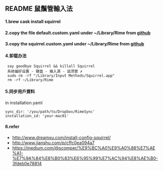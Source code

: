 ## README 鼠鬚管輸入法

#### 1.brew cask install squirrel

#### 2.copy the file default.custom.yaml under ~/Library/Rime from [github](https://github.com/wisicn/acethon_config/tree/master/Software/rime)

#### 3.copy the squirrel.custom.yaml under ~/Library/Rime from [github](https://github.com/wisicn/acethon_config/tree/master/Software/rime)

#### 4.卸载办法

 ````
  say goodbye Squirrel && killall Squirrel
  系统偏好设置 - 键盘 - 输入源 - 鼠须管 ✗
  sudo rm -rf "/Library/Input Methods/Squirrel.app"
  rm -rf ~/Library/Rime
 ````
#### 5.同步用戶資料
in installation.yaml

 ````
sync_dir: '/you/path/to/Dropbox/RimeSync'
installation_id: 'your-mac01'
 ````

#### 6.refer

* http://www.dreamxu.com/install-config-squirrel/
* http://www.jianshu.com/p/cffc0ea094a7
* https://medium.com/@scomper/%E9%BC%A0%E9%A0%88%E7%AE%A1-%E7%9A%84%E8%B0%83%E6%95%99%E7%AC%94%E8%AE%B0-3fdeb0e78814
